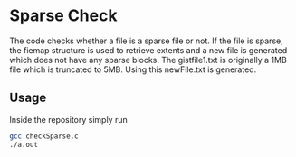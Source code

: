 # Sparse Check

The code checks whether a file is a sparse file or not. If the file is sparse, the fiemap structure is used to retrieve extents and a new file is generated which does not have any sparse blocks. The gistfile1.txt is originally a 1MB file which is truncated to 5MB. Using this newFile.txt is generated.

## Usage

Inside the repository simply run

```bash
gcc checkSparse.c
./a.out

```